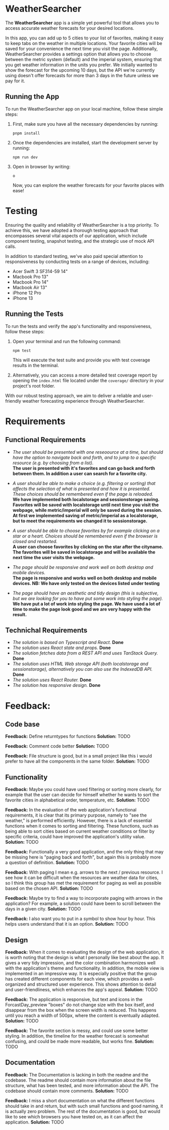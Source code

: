 # WeatherSearcher

The **WeatherSearcher** app is a simple yet powerful tool that allows you to access accurate weather forecasts for your desired locations.

In this app, you can add up to 5 cities to your list of favorites, making it easy to keep tabs on the weather in multiple locations. Your favorite cities will be saved for your convenience the next time you visit the page. Additionally, WeatherSearcher provides a settings option that allows you to choose between the metric system (default) and the imperial system, ensuring that you get weather information in the units you prefer. We initially wanted to show the forecast for the upcoming 10 days, but the API we're currently using doesn't offer forecasts for more than 3 days in the future unless we pay for it.

## Running the App

To run the WeatherSearcher app on your local machine, follow these simple steps:

1. First, make sure you have all the necessary dependencies by running:

   ```
   pnpm install
   ```

2. Once the dependencies are installed, start the development server by running:

   ```
   npm run dev
   ```

3. Open in browser by writing:
   ```
   o
   ```
   Now, you can explore the weather forecasts for your favorite places with ease!

# Testing

Ensuring the quality and reliability of WeatherSearcher is a top priority. To achieve this, we have adopted a thorough testing approach that encompasses several vital aspects of our application, which include component testing, snapshot testing, and the strategic use of mock API calls.

In addition to standard testing, we've also paid special attention to responsiveness by conducting tests on a range of devices, including:

- Acer Swift 3 SF314-59 14"
- Macbook Pro 13"
- Macbook Pro 14"
- Macbook Air 13"
- iPhone 12 Pro
- iPhone 13

## Running the Tests

To run the tests and verify the app's functionality and responsiveness, follow these steps:

1. Open your terminal and run the following command:

   ```
   npm test
   ```

   This will execute the test suite and provide you with test coverage results in the terminal.

2. Alternatively, you can access a more detailed test coverage report by opening the `index.html` file located under the `coverage/` directory in your project's root folder.

With our robust testing approach, we aim to deliver a reliable and user-friendly weather forecasting experience through WeatherSearcher.

# Requirements

## Functional Requirements

- _The user should be presented with one reseoource at a time, but should have the option to navigate back and forth, and to jump to a specific resource (e.g. by choosing from a list)._<br>
  **The user is presented with it's favorites and can go back and forth between them. In addition a user can search for a favorite city.**
- _A user should be able to make a choice (e.g. filtering or sorting) that affects the selection of what is presented and how it is presented. These choices should be remembered even if the page is reloaded._<br>
  **We have implemented both localstorage and sessionstorage saving. Favorites will be saved with localstorage until next time you visit the webpage, while metric/imperial will only be saved during the session. At first we implemented saving of metric/imperial as a localstorage, but to meet the requirements we changed it to sessionstorage.**

- _A user should be able to choose favorites by for example clicking on a star or a heart. Choices should be remembered even if the browser is closed and restarted._<br>
  **A user can choose favorites by clicking on the star after the cityname. The favorites will be saved in localstorage and will be available the next time the user visits the webpage.**
- _The page should be responsive and work well on both desktop and mobile devices._<br>
  **The page is responsive and works well on both desktop and mobile devices. NB: We have only tested on the devices listed under testing**
- _The page should have an aesthetic and tidy design (this is subjective, but we are looking for you to have put some work into styling the page)._ <br>
  **We have put a lot of work into styling the page. We have used a lot of time to make the page look good and we are very happy with the result.**

## Technichal Requirements

- _The solution is based on Typescript and React._ **Done**<br>
- _The solution uses React state and props._ **Done**<br>
- _The solution fetches data from a REST API and uses TanStack Query._ **Done**<br>
- _The solution uses HTML Web storage API (both localstorage and sessionstorage), alternatively you can also use the IndexedDB API._ **Done**<br>
- _The solution uses React Router._ **Done**<br>
- _The solution has responsive design._ **Done**<br>

# Feedback:

## Code base

**Feedback:** Define returntypes for functions
**Solution:** TODO

**Feedback:** Comment code better
**Solution:** TODO

**Feedback:** File structure is good, but in a small project like this i would prefer to have all the components in the same folder.
**Solution:** TODO

## Functionality

**Feedback:** Maybe you could have used filtering or sorting more clearly, for example that the user can decide for himself whether he wants to sort the favorite cities in alphabetical order, temperature, etc.
**Solution:** TODO

**Feedback:** In the evaluation of the web application's functional requirements, it is clear that its primary purpose, namely to "see the weather," is performed efficiently. However, there is a lack of essential functions when it comes to sorting and filtering. These functions, such as being able to sort cities based on current weather conditions or filter by specific criteria, could have improved the application's utility value.
**Solution:** TODO

**Feedback:** Functionally a very good application, and the only thing that may be missing here is "paging back and forth", but again this is probably more a question of definition.
**Solution:** TODO

**Feedback:** With paging I mean e.g. arrows to the next / previous resource. I see how it can be difficult when the resources are weather data for cities, so I think this group has met the requirement for paging as well as possible based on the chosen API.
**Solution:** TODO

**Feedback:** Maybe try to find a way to incorporate paging with arrows in the application? For example, a solution could have been to scroll between the days in a given city.
**Solution:** TODO

**Feedback:** I also want you to put in a symbol to show hour by hour. This helps users understand that it is an option.
**Solution:** TODO

## Design

**Feedback:** When it comes to evaluating the design of the web application, it is worth noting that the design is what I personally like best about the app. It gives a very tidy impression, and the color combination harmonizes well with the application's theme and functionality. In addition, the mobile view is implemented in an impressive way. It is especially positive that the group has created different components for each view, which provides a well-organized and structured user experience. This shows attention to detail and user-friendliness, which enhances the app's appeal.
**Solution:** TODO

**Feedback:** The application is responsive, but text and icons in the ForcastDay_preview "boxes" do not change size with the box itself, and disappear from the box when the screen width is reduced. This happens until you reach a width of 500px, where the content is eventually adapted.
**Solution:** TODO

**Feedback:** The favorite section is messy, and could use some better styling. In addition, the timeline for the weather forecast is somewhat confusing, and could be made more readable, but works fine.
**Solution:** TODO

## Documentation

**Feedback:** The Documentation is lacking in both the readme and the codebase. The readme should contain more information about the file structure, what has been tested, and more information about the API. The codebase should contain more comments.
**Solution:** TODO

**Feedback:** I miss a short documentation on what the different functions should take in and return, but with such small functions and good naming, it is actually zero problem. The rest of the documentation is good, but would like to see which browsers you have tested on, as it can affect the application.
**Solution:** TODO







